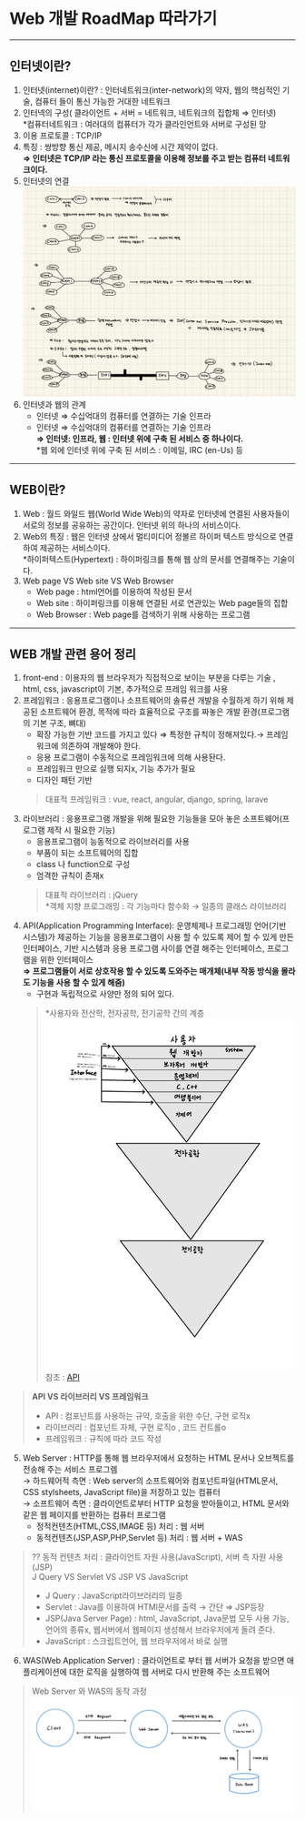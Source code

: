 # Web 개발 RoadMap 따라가기

***
## 인터넷이란?
1. 인터넷(internet)이란? : 인터네트워크(inter-network)의 약자, 웹의 핵심적인 기술, 컴퓨터 들이 통신 가능한 거대한 네트워크 
2. 인터넥의 구성( 클라이언트 + 서버 = 네트워크, 네트워크의 집합체 ⇒ 인터넷)  
   *컴퓨터네트워크 : 여러대의 컴퓨터가 각가 클라인언트와 서버로 구성된 망
3. 이용 프로토콜 : TCP/IP
4. 특징 : 쌍방향 통신 제공, 메시지 송수신에 시간 제약이 없다.  
**⇒ 인터넷은 TCP/IP 라는 통신 프로토콜을 이용해 정보를 주고 받는 컴퓨터 네트워크이다.**
5. 인터넷의 연결  
![인터넷 연결 방식](./img/internet.jpeg)  
6. 인터넷과 웹의 관계  
   - 인터넷 ⇒ 수십억대의 컴퓨터를 연결하는 기술 인프라  
   - 인터넷 ⇒ 수십억대의 컴퓨터를 연결하는 기술 인프라  
   **⇒ 인터넷: 인프라, 웹 : 인터넷 위에 구축 된 서비스 중 하나이다.**    
   *웹 외에 인터넷 위에 구축 된 서비스 : 이메일, IRC (en-Us) 등

***
## WEB이란?
1. Web : 월드 와일드 웹(World Wide Web)의 약자로 인터넷에 연결된 사용자들이 서로의 정보를 공유하는 공간이다. 인터넷 위의 하나의 서비스이다.  
2. Web의 특징 : 웹은 인터넷 상에서 멀티미디어 정볼르 하이퍼 텍스트 방식으로 연결하여 제공하는 서비스이다.  
 *하이퍼텍스트(Hypertext) : 하이퍼링크를 통해 웹 상의 문서를 연결해주는 기술이다. 
3. Web page VS Web site VS Web Browser  
   - Web page : html언어를 이용하여 작성된 문서  
   - Web site : 하이퍼링크를 이용해 연결된 서로 연관있는 Web page들의 집합  
   - Web Browser : Web page를 검색하기 위해 사용하는 프로그램  

***
## WEB 개발 관련 용어 정리
1. front-end : 이용자의 웹 브라우저가 직접적으로 보이는 부분을 다루는 기술 , html, css, javascript이 기본, 추가적으로 프레임 워크를 사용  
2. 프레임워크 : 응용프로그램이나 소프트웨어의 솔류션 개발을 수월하게 하기 위해 제공된 소프트웨어 환경, 목적에 따라 효율적으로 구조를 짜놓은 개발 환경(프로그램의 기본 구조, 뼈대)  
   - 확장 가능한 기반 코드를 가지고 있다 ⇒ 특정한 규칙이 정해져있다.→ 프레임워크에 의존하여 개발해야 한다.    
   - 응용 프로그램이 수동적으로 프레임워크에 의해 사용돤다.  
   - 프레임워크 만으로 실행 되지x, 기능 추가가 필요  
   - 디자인 패턴 기반  
   > 대표적 프레임워크 : vue, react, angular, django, spring, larave   
3. 라이브러리 : 응용프로그램 개발을 위해 필요한 기능들을 모아 놓은 소프트웨어(프로그램 제작 시 필요한 기능)    
   - 응용프로그램이 능동적으로 라이브러리를 사용    
   - 부품이 되는 소프트웨어의 집합  
   - class 나 function으로 구성  
   - 엄격한 규칙이 존재x  
   > 대표적 라이브러리 : jQuery  
   > *객체 지향 프로그래밍 : 각 기능마다 함수화 → 일종의 클래스 라이브러리  
4. API(Application Programming Interface): 운영체제나 프로그래밍 언어(기반 시스템)가 제공하는 기능을 응용프로그램이 사용 할 수 있도록 제어 할 수 있게 만든 인터페이스, 기반 시스템과 응용 프로그램 사이를 연결 해주는 인터페이스, 프로그램을 위한 인터페이스  
**⇒ 프로그램들이 서로 상호작용 할 수 있도록 도와주는 매개체(내부 작동 방식을 몰라도 기능을 사용 할 수 있게 해줌)**  
   - 구현과 독립적으로 사양만 정의 되어 있다.  
   > *사용자와 전산학, 전자공학, 전기공학 간의 계층  
   > ![전산학계층](./img/CS.jpg)  
   > 참조 : [API](https://opentutorials.org/course/1189/6205)

>**API VS 라이브러리 VS 프레임워크**  
> - API : 컴포넌트를 사용하는 규약, 호출을 위한 수단, 구현 로직x  
> - 라이브러리 : 컴포넌트 자체, 구현 로직o , 코드 컨트롤o    
> - 프레임워크 : 규칙에 따라 코드 작성 

5. Web Server : HTTP를 통해 웹 브라우저에서 요청하는 HTML 문서나 오브젝트를 전송해 주는 서비스 프로그렘  
 → 하드웨어적 측면 : Web server의 소프트웨어와 컴포넌트파일(HTML문서, CSS stylsheets, JavaScript file)을 저장하고 있는 컴퓨터  
 → 소프트웨어 측면 : 클라이언트로부터 HTTP 요청을 받아들이고, HTML 문서와 같은 웹 페이지를 반환하는 컴퓨터 프로그램  
   - 정적컨텐츠(HTML,CSS,IMAGE 등) 처리 : 웹 서버  
   - 동적컨텐츠(JSP,ASP,PHP,Servlet 등) 처리 : 웹 서버 + WAS 
 >?? 동적 컨텐츠 처리 : 클라이언트 자원 사용(JavaScript), 서버 측 자원 사용(JSP)  
 > J Query VS Servlet VS JSP VS JavaScript
 > - J Query : JavaScript라이브러리의 일종  
 > - Servlet : Java를 이용하여 HTMl문서를 출력 → 간단 ⇒ JSP등장  
 > - JSP(Java Server Page) : html, JavaScript, Java문법 모두 사용 가능, 언어의 종류x, 웹서버에서 웹페이지 생성해서 브라우저에게 돌려 준다.  
 > - JavaScript : 스크립트언어, 웹 브라우저에서 바로 실행
 6. WAS(Web Application Server) : 클라이언트로 부터 웹 서버가 요청을 받으면 애플리케이션에 대한 로직을 실행하여 웹 서버로 다시 반환해 주는 소프트웨어
   > Web Server 와 WAS의 동작 과정
   > ![WebServer_WAS](./img/WebServer_WAS.jpg)







